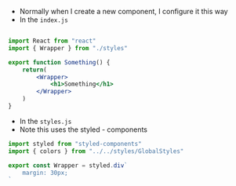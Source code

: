 - Normally when I create a new component, I configure it this way
- In the  `index.js`
    
```jsx

import React from "react"
import { Wrapper } from "./styles"

export function Something() {
	return(
		<Wrapper>
			<h1>Something</h1>
		</Wrapper>
	)
}
```
    
- In the `styles.js`
- Note this uses the styled - components
    
```jsx
import styled from "styled-components"
import { colors } from "../../styles/GlobalStyles"

export const Wrapper = styled.div`
	margin: 30px;
`
```
    


